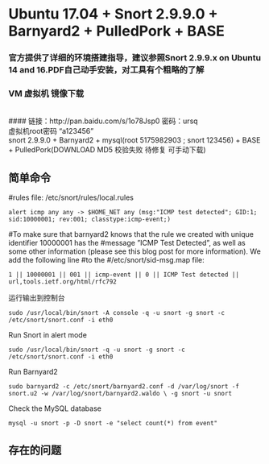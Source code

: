 # Ubuntu 17.04 + Snort 2.9.9.0 + Barnyard2 + PulledPork + BASE

### 官方提供了详细的环境搭建指导，建议参照Snort 2.9.9.x on Ubuntu 14 and 16.PDF自己动手安装，对工具有个粗略的了解<br>

### VM 虚拟机 镜像下载<br>
<br>
#### 链接：http://pan.baidu.com/s/1o78Jsp0 密码：ursq
<br>
虚拟机root密码 “a123456”<br>
snort 2.9.9.0 + Barnyard2 + mysql(root 5175982903 ; snort 123456) + BASE + PulledPork(DOWNLOAD MD5 校验失败 待修复 可手动下载)<br>

## 简单命令
#rules file: /etc/snort/rules/local.rules<br>
```
alert icmp any any -> $HOME_NET any (msg:"ICMP test detected"; GID:1; sid:10000001; rev:001; classtype:icmp-event;)
```
#To make sure that barnyard2 knows that the rule we created with unique identifier 10000001 has the #message ”ICMP Test Detected”, as well as some other information (please see this blog post for more information). We add the following line #to the #/etc/snort/sid-msg.map file:<br>
```
1 || 10000001 || 001 || icmp-event || 0 || ICMP Test detected || url,tools.ietf.org/html/rfc792
```
运行输出到控制台
```
sudo /usr/local/bin/snort -A console -q -u snort -g snort -c /etc/snort/snort.conf -i eth0
```
Run Snort in alert mode<br>
```
sudo /usr/local/bin/snort -q -u snort -g snort -c /etc/snort/snort.conf -i eth0
```
Run Barnyard2<br>
```
sudo barnyard2 -c /etc/snort/barnyard2.conf -d /var/log/snort -f snort.u2 -w /var/log/snort/barnyard2.waldo \ -g snort -u snort
```
Check the MySQL database<br>
```
mysql -u snort -p -D snort -e "select count(*) from event"
```
## 存在的问题
